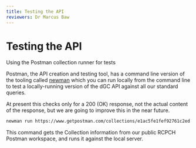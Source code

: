 ```yaml
---
title: Testing the API
reviewers: Dr Marcus Baw
---
```


# Testing the API

Using the Postman collection runner for tests

Postman, the API creation and testing tool, has a command line version of the tooling called [newman]() which you can run locally from the command line to test a locally-running version of the dGC API against all our standard queries.

At present this checks only for a 200 (OK) response, not the actual content of the response, but we are going to improve this in the near future.

```bash
newman run https://www.getpostman.com/collections/e1ac5fe1fef92761c2ed --env-var "baseUrl=localhost:8000"
```

This command gets the Collection information from our public RCPCH Postman workspace, and runs it against the local server.